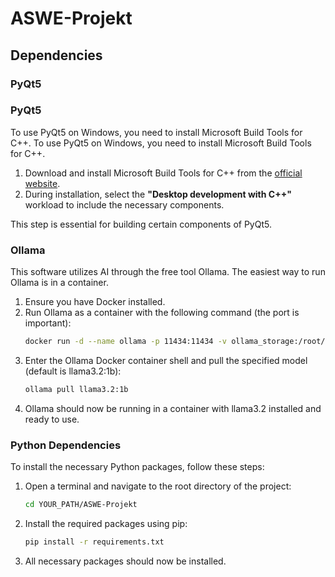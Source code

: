 # ASWE-Projekt
## Dependencies

### PyQt5
### PyQt5

To use PyQt5 on Windows, you need to install Microsoft Build Tools for C++.
To use PyQt5 on Windows, you need to install Microsoft Build Tools for C++.

1. Download and install Microsoft Build Tools for C++ from the [official website](https://visualstudio.microsoft.com/visual-cpp-build-tools/).
2. During installation, select the **"Desktop development with C++"** workload to include the necessary components.

This step is essential for building certain components of PyQt5.

### Ollama

This software utilizes AI through the free tool Ollama. The easiest way to run Ollama is in a container.

1. Ensure you have Docker installed.
2. Run Ollama as a container with the following command (the port is important):
    ```bash
    docker run -d --name ollama -p 11434:11434 -v ollama_storage:/root/.ollama ollama/ollama:latest
    ```
3. Enter the Ollama Docker container shell and pull the specified model (default is llama3.2:1b):
    ```bash
    ollama pull llama3.2:1b
    ```
4. Ollama should now be running in a container with llama3.2 installed and ready to use.

### Python Dependencies

To install the necessary Python packages, follow these steps:

1. Open a terminal and navigate to the root directory of the project:
    ```bash
    cd YOUR_PATH/ASWE-Projekt
    ```
2. Install the required packages using pip:
    ```bash
    pip install -r requirements.txt
    ```
3. All necessary packages should now be installed.

